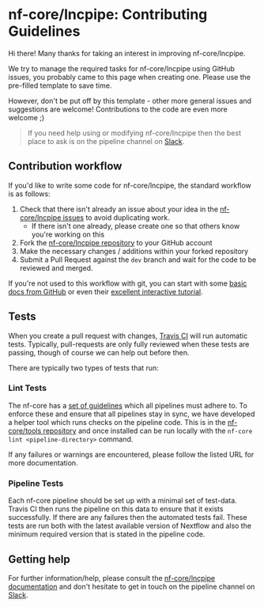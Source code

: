 # nf-core/lncpipe: Contributing Guidelines

Hi there! Many thanks for taking an interest in improving nf-core/lncpipe.

We try to manage the required tasks for nf-core/lncpipe using GitHub issues, you probably came to this page when creating one. Please use the pre-filled template to save time.

However, don't be put off by this template - other more general issues and suggestions are welcome! Contributions to the code are even more welcome ;)

> If you need help using or modifying nf-core/lncpipe then the best place to ask is on the pipeline channel on [Slack](https://nf-core-invite.herokuapp.com/).



## Contribution workflow
If you'd like to write some code for nf-core/lncpipe, the standard workflow
is as follows:

1. Check that there isn't already an issue about your idea in the
   [nf-core/lncpipe issues](https://github.com/nf-core/lncpipe/issues) to avoid
   duplicating work.
    * If there isn't one already, please create one so that others know you're working on this
2. Fork the [nf-core/lncpipe repository](https://github.com/nf-core/lncpipe) to your GitHub account
3. Make the necessary changes / additions within your forked repository
4. Submit a Pull Request against the `dev` branch and wait for the code to be reviewed and merged.

If you're not used to this workflow with git, you can start with some [basic docs from GitHub](https://help.github.com/articles/fork-a-repo/) or even their [excellent interactive tutorial](https://try.github.io/).


## Tests
When you create a pull request with changes, [Travis CI](https://travis-ci.org/) will run automatic tests.
Typically, pull-requests are only fully reviewed when these tests are passing, though of course we can help out before then.

There are typically two types of tests that run:

### Lint Tests
The nf-core has a [set of guidelines](http://nf-co.re/guidelines) which all pipelines must adhere to.
To enforce these and ensure that all pipelines stay in sync, we have developed a helper tool which runs checks on the pipeline code. This is in the [nf-core/tools repository](https://github.com/nf-core/tools) and once installed can be run locally with the `nf-core lint <pipeline-directory>` command.

If any failures or warnings are encountered, please follow the listed URL for more documentation.

### Pipeline Tests
Each nf-core pipeline should be set up with a minimal set of test-data.
Travis CI then runs the pipeline on this data to ensure that it exists successfully.
If there are any failures then the automated tests fail.
These tests are run both with the latest available version of Nextflow and also the minimum required version that is stated in the pipeline code.

## Getting help
For further information/help, please consult the [nf-core/lncpipe documentation](https://github.com/nf-core/lncpipe#documentation) and don't hesitate to get in touch on the pipeline channel on [Slack](https://nf-core-invite.herokuapp.com/).
